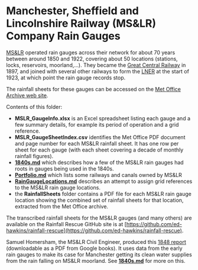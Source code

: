 # Manchester, Sheffield and Lincolnshire Railway (MS&LR) Company Rain Gauges

[MS&LR](https://en.wikipedia.org/wiki/Manchester,_Sheffield_and_Lincolnshire_Railway) operated rain gauges across their network for about 70 years between around 1850 and 1922, covering about 50 locations (stations, locks, reservoirs, moorland,...). They became the [Great Central Railway](https://en.wikipedia.org/wiki/Great_Central_Railway) in 1897, and joined with several other railways to form the [LNER](https://en.wikipedia.org/wiki/London_and_North_Eastern_Railway) at the start of 1923, at which point the rain gauge records stop.

The rainfall sheets for these gauges can be accessed on the [Met Office Archive web site](https://digital.nmla.metoffice.gov.uk/). 

Contents of this folder:

* **MSLR_GaugeInfo.xlsx** is an Excel spreadsheet listing each gauge and a few summary details, for example its period of operation and a grid reference.
* **MSLR_GaugeSheetIndex.csv** identifies the Met Office PDF document and page number for each MS&LR rainfall sheet. It has one row per sheet for each gauge (with each sheet covering a decade of monthly rainfall figures).
* [**1840s.md**](1840s.md) which describes how a few of the MS&LR rain gauges had roots in gauges being used in the 1840s.
* [**Portfolio.md**](Portfolio.md) which lists some railways and canals owned by MS&LR
* [**RainGaugeLocations.md**](RainGaugeLocations.md) describes an attempt to assign grid references to the MS&LR rain gauge locations.
* the **RainfallSheets** folder contains a PDF file for each MS&LR rain gauge location showing the combined set of rainfall sheets for that location, extracted from the Met Office archive.

The transcribed rainfall sheets for the MS&LR gauges (and many others) are available on the Rainfall Rescue GitHub site is at [https://github.com/ed-hawkins/rainfall-rescue](https://github.com/ed-hawkins/rainfall-rescue).

Samuel Homersham, the MS&LR Civil Engineer, produced this [1848 report](https://books.google.co.uk/books?id=2RUHAAAAQAAJ) (downloadable as a PDF from Google books). It uses data from the early rain gauges to make its case for Manchester getting its clean water supplies from the rain falling on MS&LR moorland. See [**1840s.md**](1840s.md) for more on this.